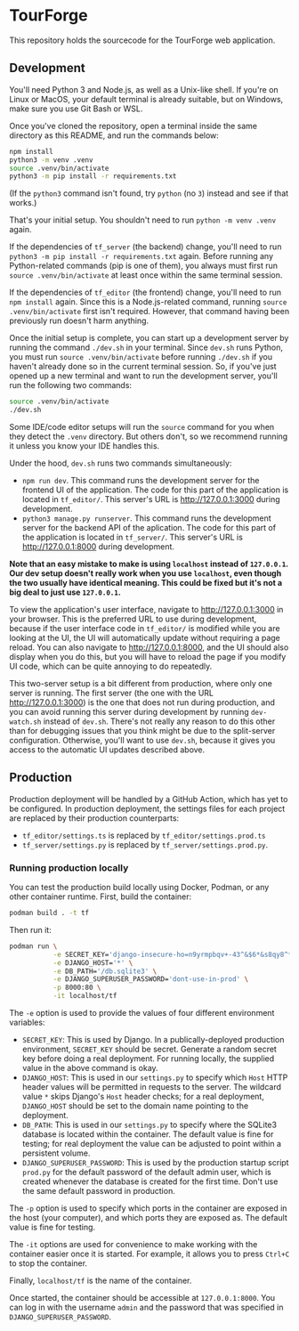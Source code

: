 # TourForge

This repository holds the sourcecode for the TourForge web application.

## Development

You'll need Python 3 and Node.js, as well as a Unix-like shell. If you're on Linux or MacOS, your default terminal is already suitable, but on Windows, make sure you use Git Bash or WSL.

Once you've cloned the repository, open a terminal inside the same directory as this README, and run the commands below:

```sh
npm install
python3 -m venv .venv
source .venv/bin/activate
python3 -m pip install -r requirements.txt
```

(If the `python3` command isn't found, try `python` (no `3`) instead and see if that works.)

That's your initial setup. You shouldn't need to run `python -m venv .venv` again.

If the dependencies of `tf_server` (the backend) change, you'll need to run `python3 -m pip install -r requirements.txt` again. Before running any Python-related commands (pip is one of them), you always must first run `source .venv/bin/activate` at least once within the same terminal session.

If the dependencies of `tf_editor` (the frontend) change, you'll need to run `npm install` again. Since this is a Node.js-related command, running `source .venv/bin/activate` first isn't required. However, that command having been previously run doesn't harm anything.

Once the initial setup is complete, you can start up a development server by running the command `./dev.sh` in your terminal. Since `dev.sh` runs Python, you must run `source .venv/bin/activate` before running `./dev.sh` if you haven't already done so in the current terminal session. So, if you've just opened up a new terminal and want to run the development server, you'll run the following two commands:
```sh
source .venv/bin/activate
./dev.sh
```
Some IDE/code editor setups will run the `source` command for you when they detect the `.venv` directory. But others don't, so we recommend running it unless you know your IDE handles this.

Under the hood, `dev.sh` runs two commands simultaneously:
- `npm run dev`. This command runs the development server for the frontend UI of the application. The code for this part of the application is located in `tf_editor/`. This server's URL is http://127.0.0.1:3000 during development.
- `python3 manage.py runserver`. This command runs the development server for the backend API of the aplication. The code for this part of the application is located in `tf_server/`. This server's URL is http://127.0.0.1:8000 during development.

**Note that an easy mistake to make is using `localhost` instead of `127.0.0.1`. Our dev setup doesn't really work when you use `localhost`, even though the two usually have identical meaning. This could be fixed but it's not a big deal to just use `127.0.0.1`.**

To view the application's user interface, navigate to http://127.0.0.1:3000 in your browser. This is the preferred URL to use during development, because if the user interface code in `tf_editor/` is modified while you are looking at the UI, the UI will automatically update without requiring a page reload. You can also navigate to http://127.0.0.1:8000, and the UI should also display when you do this, but you will have to reload the page if you modify UI code, which can be quite annoying to do repeatedly.

This two-server setup is a bit different from production, where only one server is running. The first server (the one with the URL http://127.0.0.1:3000) is the one that does not run during production, and you can avoid running this server during development by running `dev-watch.sh` instead of `dev.sh`. There's not really any reason to do this other than for debugging issues that you think might be due to the split-server configuration. Otherwise, you'll want to use `dev.sh`, because it gives you access to the automatic UI updates described above.

## Production

Production deployment will be handled by a GitHub Action, which has yet to be configured. In production deployment, the settings files for each project are replaced by their production counterparts:
- `tf_editor/settings.ts` is replaced by `tf_editor/settings.prod.ts`
- `tf_server/settings.py` is replaced by `tf_server/settings.prod.py`.

### Running production locally

You can test the production build locally using Docker, Podman, or any other container runtime. First, build the container:

```sh
podman build . -t tf
```

Then run it:

```sh
podman run \
           -e SECRET_KEY='django-insecure-ho=n9yrmpbqv+-43^&$6*&s8qy8^*!&y2)afnxx7^@%+18werk' \
           -e DJANGO_HOST='*' \
           -e DB_PATH='/db.sqlite3' \
           -e DJANGO_SUPERUSER_PASSWORD='dont-use-in-prod' \
           -p 8000:80 \
           -it localhost/tf
```

The `-e` option is used to provide the values of four different environment variables:
 - `SECRET_KEY`: This is used by Django. In a publically-deployed production environment, `SECRET_KEY` should be secret. Generate a random secret key before doing a real deployment. For running locally, the supplied value in the above command is okay.
 - `DJANGO_HOST`: This is used in our `settings.py` to specify which `Host` HTTP header values will be permitted in requests to the server. The wildcard value `*` skips Django's `Host` header checks; for a real deployment, `DJANGO_HOST` should be set to the domain name pointing to the deployment.
 - `DB_PATH`: This is used in our `settings.py` to specify where the SQLite3 database is located within the container. The default value is fine for testing; for real deployment the value can be adjusted to point within a persistent volume.
 - `DJANGO_SUPERUSER_PASSWORD`: This is used by the production startup script `prod.py` for the default password of the default admin user, which is created whenever the database is created for the first time. Don't use the same default password in production.

The `-p` option is used to specify which ports in the container are exposed in the host (your computer), and which ports they are exposed as. The default value is fine for testing.

The `-it` options are used for convenience to make working with the container easier once it is started. For example, it allows you to press `Ctrl+C` to stop the container.

Finally, `localhost/tf` is the name of the container.

Once started, the container should be accessible at `127.0.0.1:8000`. You can log in with the username `admin` and the password that was specified in `DJANGO_SUPERUSER_PASSWORD`.
